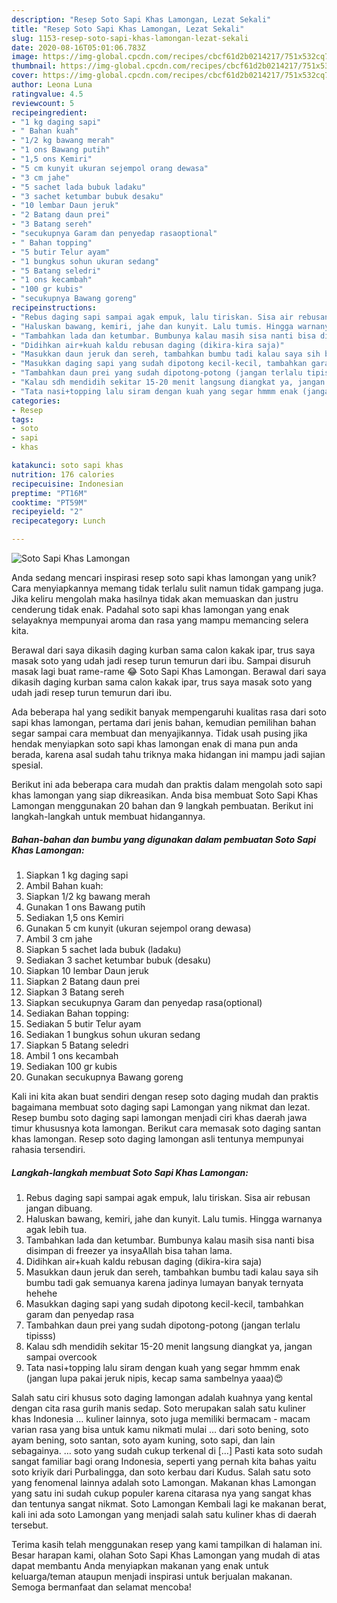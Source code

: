 ```yaml
---
description: "Resep Soto Sapi Khas Lamongan, Lezat Sekali"
title: "Resep Soto Sapi Khas Lamongan, Lezat Sekali"
slug: 1153-resep-soto-sapi-khas-lamongan-lezat-sekali
date: 2020-08-16T05:01:06.783Z
image: https://img-global.cpcdn.com/recipes/cbcf61d2b0214217/751x532cq70/soto-sapi-khas-lamongan-foto-resep-utama.jpg
thumbnail: https://img-global.cpcdn.com/recipes/cbcf61d2b0214217/751x532cq70/soto-sapi-khas-lamongan-foto-resep-utama.jpg
cover: https://img-global.cpcdn.com/recipes/cbcf61d2b0214217/751x532cq70/soto-sapi-khas-lamongan-foto-resep-utama.jpg
author: Leona Luna
ratingvalue: 4.5
reviewcount: 5
recipeingredient:
- "1 kg daging sapi"
- " Bahan kuah"
- "1/2 kg bawang merah"
- "1 ons Bawang putih"
- "1,5 ons Kemiri"
- "5 cm kunyit ukuran sejempol orang dewasa"
- "3 cm jahe"
- "5 sachet lada bubuk ladaku"
- "3 sachet ketumbar bubuk desaku"
- "10 lembar Daun jeruk"
- "2 Batang daun prei"
- "3 Batang sereh"
- "secukupnya Garam dan penyedap rasaoptional"
- " Bahan topping"
- "5 butir Telur ayam"
- "1 bungkus sohun ukuran sedang"
- "5 Batang seledri"
- "1 ons kecambah"
- "100 gr kubis"
- "secukupnya Bawang goreng"
recipeinstructions:
- "Rebus daging sapi sampai agak empuk, lalu tiriskan. Sisa air rebusan jangan dibuang."
- "Haluskan bawang, kemiri, jahe dan kunyit. Lalu tumis. Hingga warnanya agak lebih tua."
- "Tambahkan lada dan ketumbar. Bumbunya kalau masih sisa nanti bisa disimpan di freezer ya insyaAllah bisa tahan lama."
- "Didihkan air+kuah kaldu rebusan daging (dikira-kira saja)"
- "Masukkan daun jeruk dan sereh, tambahkan bumbu tadi kalau saya sih bumbu tadi gak semuanya karena jadinya lumayan banyak ternyata hehehe"
- "Masukkan daging sapi yang sudah dipotong kecil-kecil, tambahkan garam dan penyedap rasa"
- "Tambahkan daun prei yang sudah dipotong-potong (jangan terlalu tipisss)"
- "Kalau sdh mendidih sekitar 15-20 menit langsung diangkat ya, jangan sampai overcook"
- "Tata nasi+topping lalu siram dengan kuah yang segar hmmm enak (jangan lupa pakai jeruk nipis, kecap sama sambelnya yaaa)😍"
categories:
- Resep
tags:
- soto
- sapi
- khas

katakunci: soto sapi khas 
nutrition: 176 calories
recipecuisine: Indonesian
preptime: "PT16M"
cooktime: "PT59M"
recipeyield: "2"
recipecategory: Lunch

---
```



![Soto Sapi Khas Lamongan](https://img-global.cpcdn.com/recipes/cbcf61d2b0214217/751x532cq70/soto-sapi-khas-lamongan-foto-resep-utama.jpg)

Anda sedang mencari inspirasi resep soto sapi khas lamongan yang unik? Cara menyiapkannya memang tidak terlalu sulit namun tidak gampang juga. Jika keliru mengolah maka hasilnya tidak akan memuaskan dan justru cenderung tidak enak. Padahal soto sapi khas lamongan yang enak selayaknya mempunyai aroma dan rasa yang mampu memancing selera kita.

Berawal dari saya dikasih daging kurban sama calon kakak ipar, trus saya masak soto yang udah jadi resep turun temurun dari ibu. Sampai disuruh masak lagi buat rame-rame 😂 Soto Sapi Khas Lamongan. Berawal dari saya dikasih daging kurban sama calon kakak ipar, trus saya masak soto yang udah jadi resep turun temurun dari ibu.

Ada beberapa hal yang sedikit banyak mempengaruhi kualitas rasa dari soto sapi khas lamongan, pertama dari jenis bahan, kemudian pemilihan bahan segar sampai cara membuat dan menyajikannya. Tidak usah pusing jika hendak menyiapkan soto sapi khas lamongan enak di mana pun anda berada, karena asal sudah tahu triknya maka hidangan ini mampu jadi sajian spesial.


Berikut ini ada beberapa cara mudah dan praktis dalam mengolah soto sapi khas lamongan yang siap dikreasikan. Anda bisa membuat Soto Sapi Khas Lamongan menggunakan 20 bahan dan 9 langkah pembuatan. Berikut ini langkah-langkah untuk membuat hidangannya.

<!--inarticleads1-->

##### Bahan-bahan dan bumbu yang digunakan dalam pembuatan Soto Sapi Khas Lamongan:

1. Siapkan 1 kg daging sapi
1. Ambil  Bahan kuah:
1. Siapkan 1/2 kg bawang merah
1. Gunakan 1 ons Bawang putih
1. Sediakan 1,5 ons Kemiri
1. Gunakan 5 cm kunyit (ukuran sejempol orang dewasa)
1. Ambil 3 cm jahe
1. Siapkan 5 sachet lada bubuk (ladaku)
1. Sediakan 3 sachet ketumbar bubuk (desaku)
1. Siapkan 10 lembar Daun jeruk
1. Siapkan 2 Batang daun prei
1. Siapkan 3 Batang sereh
1. Siapkan secukupnya Garam dan penyedap rasa(optional)
1. Sediakan  Bahan topping:
1. Sediakan 5 butir Telur ayam
1. Sediakan 1 bungkus sohun ukuran sedang
1. Siapkan 5 Batang seledri
1. Ambil 1 ons kecambah
1. Sediakan 100 gr kubis
1. Gunakan secukupnya Bawang goreng


Kali ini kita akan buat sendiri dengan resep soto daging mudah dan praktis bagaimana membuat soto daging sapi Lamongan yang nikmat dan lezat. Resep bumbu soto daging sapi lamongan menjadi ciri khas daerah jawa timur khususnya kota lamongan. Berikut cara memasak soto daging santan khas lamongan. Resep soto daging lamongan asli tentunya mempunyai rahasia tersendiri. 

<!--inarticleads2-->

##### Langkah-langkah membuat Soto Sapi Khas Lamongan:

1. Rebus daging sapi sampai agak empuk, lalu tiriskan. Sisa air rebusan jangan dibuang.
1. Haluskan bawang, kemiri, jahe dan kunyit. Lalu tumis. Hingga warnanya agak lebih tua.
1. Tambahkan lada dan ketumbar. Bumbunya kalau masih sisa nanti bisa disimpan di freezer ya insyaAllah bisa tahan lama.
1. Didihkan air+kuah kaldu rebusan daging (dikira-kira saja)
1. Masukkan daun jeruk dan sereh, tambahkan bumbu tadi kalau saya sih bumbu tadi gak semuanya karena jadinya lumayan banyak ternyata hehehe
1. Masukkan daging sapi yang sudah dipotong kecil-kecil, tambahkan garam dan penyedap rasa
1. Tambahkan daun prei yang sudah dipotong-potong (jangan terlalu tipisss)
1. Kalau sdh mendidih sekitar 15-20 menit langsung diangkat ya, jangan sampai overcook
1. Tata nasi+topping lalu siram dengan kuah yang segar hmmm enak (jangan lupa pakai jeruk nipis, kecap sama sambelnya yaaa)😍


Salah satu ciri khusus soto daging lamongan adalah kuahnya yang kental dengan cita rasa gurih manis sedap. Soto merupakan salah satu kuliner khas Indonesia … kuliner lainnya, soto juga memiliki bermacam - macam varian rasa yang bisa untuk kamu nikmati mulai … dari soto bening, soto ayam bening, soto santan, soto ayam kuning, soto sapi, dan lain sebagainya. … soto yang sudah cukup terkenal di […] Pasti kata soto sudah sangat familiar bagi orang Indonesia, seperti yang pernah kita bahas yaitu soto kriyik dari Purbalingga, dan soto kerbau dari Kudus. Salah satu soto yang fenomenal lainnya adalah soto Lamongan. Makanan khas Lamongan yang satu ini sudah cukup populer karena citarasa nya yang sangat khas dan tentunya sangat nikmat. Soto Lamongan Kembali lagi ke makanan berat, kali ini ada soto Lamongan yang menjadi salah satu kuliner khas di daerah tersebut. 

Terima kasih telah menggunakan resep yang kami tampilkan di halaman ini. Besar harapan kami, olahan Soto Sapi Khas Lamongan yang mudah di atas dapat membantu Anda menyiapkan makanan yang enak untuk keluarga/teman ataupun menjadi inspirasi untuk berjualan makanan. Semoga bermanfaat dan selamat mencoba!
